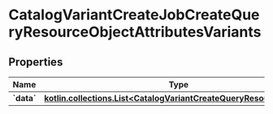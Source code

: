 
# CatalogVariantCreateJobCreateQueryResourceObjectAttributesVariants

## Properties
| Name | Type | Description | Notes |
| ------------ | ------------- | ------------- | ------------- |
| **&#x60;data&#x60;** | [**kotlin.collections.List&lt;CatalogVariantCreateQueryResourceObject&gt;**](CatalogVariantCreateQueryResourceObject.md) |  |  |



